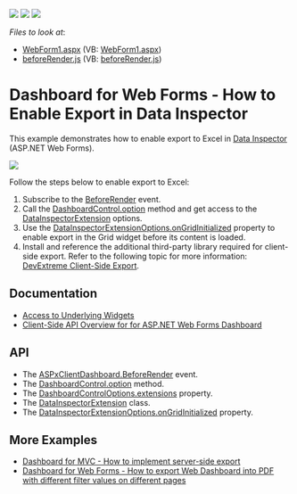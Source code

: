 <!-- default badges list -->
![](https://img.shields.io/endpoint?url=https://codecentral.devexpress.com/api/v1/VersionRange/240536881/21.1.3%2B)
[![](https://img.shields.io/badge/Open_in_DevExpress_Support_Center-FF7200?style=flat-square&logo=DevExpress&logoColor=white)](https://supportcenter.devexpress.com/ticket/details/T862387)
[![](https://img.shields.io/badge/📖_How_to_use_DevExpress_Examples-e9f6fc?style=flat-square)](https://docs.devexpress.com/GeneralInformation/403183)
<!-- default badges end -->
*Files to look at*:
* [WebForm1.aspx](./CS/WebForm1.aspx) (VB: [WebForm1.aspx](./VB/WebForm1.aspx))
* [beforeRender.js](./CS/Scripts/beforeRender.js) (VB: [beforeRender.js](./VB/Scripts/beforeRender.js))

# Dashboard for Web Forms - How to Enable Export in Data Inspector

This example demonstrates how to enable export to Excel in [Data Inspector](https://docs.devexpress.com/Dashboard/401194/common-features/underlying-and-displayed-data/data-inspector) (ASP.NET Web Forms). 

![](images/data_inspector_export.png)

Follow the steps below to enable export to Excel:

1. Subscribe to the [BeforeRender](https://docs.devexpress.com/Dashboard/js-ASPxClientDashboard#js_aspxclientdashboard_beforerender) event. 
2. Call the [DashboardControl.option](https://docs.devexpress.com/Dashboard/js-DevExpress.Dashboard.DashboardControl?p=netframework#js_devexpress_dashboard_dashboardcontrol_option_args_) method and get access to the [DataInspectorExtension](https://docs.devexpress.com/Dashboard/js-DevExpress.Dashboard.DataInspectorExtension) options.
3. Use the [DataInspectorExtensionOptions.onGridInitialized](https://docs.devexpress.com/Dashboard/js-DevExpress.Dashboard.DataInspectorExtensionOptions#js_devexpress_dashboard_datainspectorextensionoptions_ongridinitialized) property to enable export in the Grid widget before its content is loaded.
4. Install and reference the additional third-party library required for client-side export. Refer to the following topic for more information: [DevExtreme Client-Side Export](https://js.devexpress.com/Documentation/ApiReference/UI_Components/dxDataGrid/Configuration/export/).

## Documentation

* [Access to Underlying Widgets](https://docs.devexpress.com/Dashboard/117573/web-dashboard/aspnet-web-forms-dashboard-control/access-to-underlying-widgets?p=netframework)
* [Client-Side API Overview for for ASP.NET Web Forms Dashboard](https://docs.devexpress.com/Dashboard/116302/web-dashboard/aspnet-web-forms-dashboard-control/client-side-api-overview)

## API

* The [ASPxClientDashboard.BeforeRender](https://docs.devexpress.com/Dashboard/js-ASPxClientDashboard#js_aspxclientdashboard_beforerender) event.
* The [DashboardControl.option](https://docs.devexpress.com/Dashboard/js-DevExpress.Dashboard.DashboardControl?p=netframework#js_devexpress_dashboard_dashboardcontrol_option_args_) method.
* The [DashboardControlOptions.extensions](https://docs.devexpress.com/Dashboard/js-DevExpress.Dashboard.DataInspectorExtensionOptions) property.
* The [DataInspectorExtension](https://docs.devexpress.com/Dashboard/js-DevExpress.Dashboard.DataInspectorExtension) class.
* The [DataInspectorExtensionOptions.onGridInitialized](https://docs.devexpress.com/Dashboard/js-DevExpress.Dashboard.DataInspectorExtensionOptions#js_devexpress_dashboard_datainspectorextensionoptions_ongridinitialized) property.

## More Examples

- [Dashboard for MVC - How to implement server-side export](https://supportcenter.devexpress.com/ticket/details/t590027/asp-net-mvc-dashboard-how-to-implement-server-side-export)
- [Dashboard for Web Forms - How to export Web Dashboard into PDF with different filter values on different pages](https://supportcenter.devexpress.com/ticket/details/t511362/how-to-export-web-dashboard-into-pdf-with-different-filter-values-on-different-pages)
